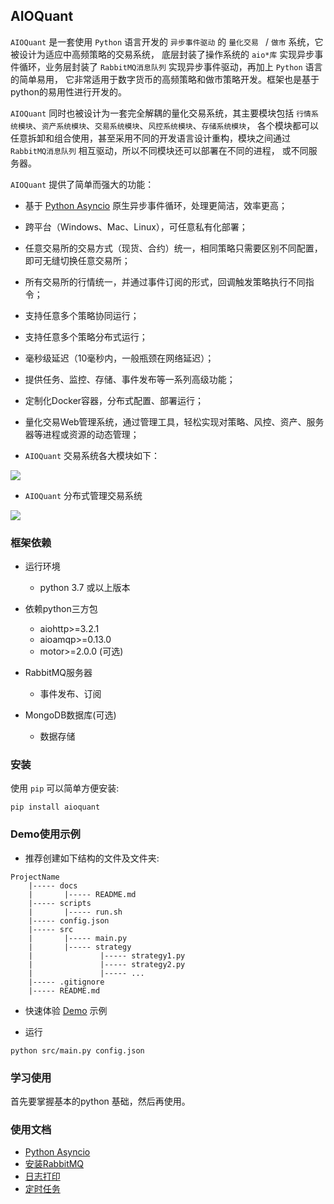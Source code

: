 
## AIOQuant

`AIOQuant` 是一套使用 `Python` 语言开发的 `异步事件驱动` 的 `量化交易 ` / `做市` 系统，它被设计为适应中高频策略的交易系统，
底层封装了操作系统的 `aio*库` 实现异步事件循环，业务层封装了 `RabbitMQ消息队列` 实现异步事件驱动，再加上 `Python` 语言的简单易用，
它非常适用于数字货币的高频策略和做市策略开发。框架也是基于python的易用性进行开发的。

`AIOQuant` 同时也被设计为一套完全解耦的量化交易系统，其主要模块包括 `行情系统模块`、`资产系统模块`、`交易系统模块`、`风控系统模块`、`存储系统模块`，
各个模块都可以任意拆卸和组合使用，甚至采用不同的开发语言设计重构，模块之间通过 `RabbitMQ消息队列` 相互驱动，所以不同模块还可以部署在不同的进程，
或不同服务器。

`AIOQuant` 提供了简单而强大的功能：
- 基于 [Python Asyncio](https://docs.python.org/3/library/asyncio.html) 原生异步事件循环，处理更简洁，效率更高；
- 跨平台（Windows、Mac、Linux），可任意私有化部署；
- 任意交易所的交易方式（现货、合约）统一，相同策略只需要区别不同配置，即可无缝切换任意交易所；
- 所有交易所的行情统一，并通过事件订阅的形式，回调触发策略执行不同指令；
- 支持任意多个策略协同运行；
- 支持任意多个策略分布式运行；
- 毫秒级延迟（10毫秒内，一般瓶颈在网络延迟）；
- 提供任务、监控、存储、事件发布等一系列高级功能；
- 定制化Docker容器，分布式配置、部署运行；
- 量化交易Web管理系统，通过管理工具，轻松实现对策略、风控、资产、服务器等进程或资源的动态管理；

- `AIOQuant` 交易系统各大模块如下：
<p>
  <img src ="https://open-space.ifclover.com/aioq_framework2.png" align="middle"/>
</p>

- `AIOQuant` 分布式管理交易系统
<p>
  <img src ="https://open-space.ifclover.com/aioq_framework.jpg" align="middle"/>
</p>



### 框架依赖

- 运行环境
	- python 3.7 或以上版本

- 依赖python三方包
	- aiohttp>=3.2.1
	- aioamqp>=0.13.0
	- motor>=2.0.0 (可选)

- RabbitMQ服务器
    - 事件发布、订阅

- MongoDB数据库(可选)
    - 数据存储


### 安装
使用 `pip` 可以简单方便安装:
```text
pip install aioquant
```


### Demo使用示例

- 推荐创建如下结构的文件及文件夹:
```text
ProjectName
    |----- docs
    |       |----- README.md
    |----- scripts
    |       |----- run.sh
    |----- config.json
    |----- src
    |       |----- main.py
    |       |----- strategy
    |               |----- strategy1.py
    |               |----- strategy2.py
    |               |----- ...
    |----- .gitignore
    |----- README.md
```

- 快速体验 [Demo](example/demo) 示例


- 运行
```text
python src/main.py config.json
```

### 学习使用
首先要掌握基本的python 基础，然后再使用。

### 使用文档
- [Python Asyncio](https://docs.python.org/3/library/asyncio.html)
- [安装RabbitMQ](docs/others/rabbitmq_deploy.md)
- [日志打印](docs/others/logger.md)
- [定时任务](docs/others/tasks.md)

